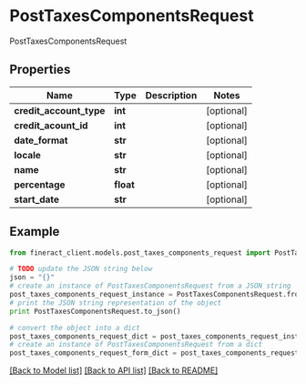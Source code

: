 # PostTaxesComponentsRequest

PostTaxesComponentsRequest

## Properties

Name | Type | Description | Notes
------------ | ------------- | ------------- | -------------
**credit_account_type** | **int** |  | [optional] 
**credit_acount_id** | **int** |  | [optional] 
**date_format** | **str** |  | [optional] 
**locale** | **str** |  | [optional] 
**name** | **str** |  | [optional] 
**percentage** | **float** |  | [optional] 
**start_date** | **str** |  | [optional] 

## Example

```python
from fineract_client.models.post_taxes_components_request import PostTaxesComponentsRequest

# TODO update the JSON string below
json = "{}"
# create an instance of PostTaxesComponentsRequest from a JSON string
post_taxes_components_request_instance = PostTaxesComponentsRequest.from_json(json)
# print the JSON string representation of the object
print PostTaxesComponentsRequest.to_json()

# convert the object into a dict
post_taxes_components_request_dict = post_taxes_components_request_instance.to_dict()
# create an instance of PostTaxesComponentsRequest from a dict
post_taxes_components_request_form_dict = post_taxes_components_request.from_dict(post_taxes_components_request_dict)
```
[[Back to Model list]](../README.md#documentation-for-models) [[Back to API list]](../README.md#documentation-for-api-endpoints) [[Back to README]](../README.md)


